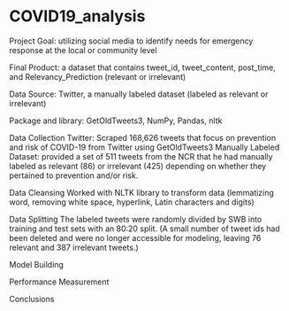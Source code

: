 # COVID19_analysis
Project Goal: utilizing social media to identify needs for emergency response at the local or community level

Final Product: a dataset that contains tweet_id, tweet_content, post_time, and Relevancy_Prediction (relevant or irrelevant)

Data Source: Twitter, a manually labeled dataset (labeled as relevant or irrelevant) 

Package and library: GetOldTweets3, NumPy, Pandas, nltk

Data Collection
Twitter: Scraped 168,626 tweets that focus on prevention and risk of COVID-19 from Twitter using GetOldTweets3
Manually Labeled Dataset: provided a set of 511 tweets from the NCR that he had manually labeled as relevant (86) or irrelevant (425) depending on whether they pertained to prevention and/or risk. 

Data Cleansing 
Worked with NLTK library to transform data (lemmatizing word, removing white space, hyperlink, Latin characters and digits)

Data Splitting 
The labeled tweets were randomly divided by SWB into training and test sets with an 80:20 split. (A small number of tweet ids had been deleted and were no longer accessible for modeling, leaving 76 relevant and 387 irrelevant tweets.)

Model Building 


Performance Measurement 


Conclusions 
